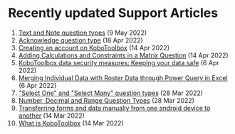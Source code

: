 # Recently updated Support Articles

<!--This page is auto generated using the `scripts/last-updated.py` script, do not update manually-->
1. [Text and Note question types](text_and_note.md) (9 May 2022)
1. [Acknowledge question type](acknowledge.md) (18 Apr 2022)
1. [Creating an account on KoboToolbox](creating_account.md) (14 Apr 2022)
1. [Adding Calculations and Constraints in a Matrix Question](calculations_constraints_matrix.md) (14 Apr 2022)
1. [KoboToolbox data security measures: Keeping your data safe](is_my_data_safe.md) (6 Apr 2022)
1. [Merging Individual Data with Roster Data through Power Query in Excel](merging_dataset_excel_power_query.md) (6 Apr 2022)
1. ["Select One" and "Select Many" question types](select_one_and_select_many.md) (28 Mar 2022)
1. [Number, Decimal and Range Question Types](number_decimal_range.md) (28 Mar 2022)
1. [﻿Transferring forms and data manually from one android device to another](transferring_forms.md) (14 Mar 2022)
1. [What is KoboToolbox](welcome.md) (14 Mar 2022)
